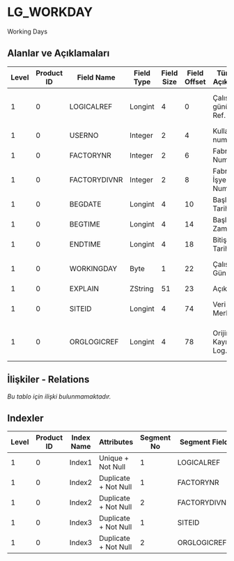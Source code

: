 # LG_WORKDAY

Working Days

## Alanlar ve Açıklamaları

| Level | Product ID | Field Name | Field Type | Field Size | Field Offset | Türkçe Açıklama | Expression |
| ----- | ---------- | ---------- | ---------- | ---------- | ------------ | --------------- | ---------- |
| 1 | 0 | LOGICALREF | Longint | 4 | 0 | Çalışma günü log. Ref. | Working Day Logical Reference |
| 1 | 0 | USERNO | Integer | 2 | 4 | Kullanıcı numarası | User Number |
| 1 | 0 | FACTORYNR | Integer | 2 | 6 | Fabrika Numarası | Plant Number |
| 1 | 0 | FACTORYDIVNR | Integer | 2 | 8 | Fabrika İşyeri Numarası | Plant Division Number |
| 1 | 0 | BEGDATE | Longint | 4 | 10 | Başlangıç Tarihi | Beginning Date |
| 1 | 0 | BEGTIME | Longint | 4 | 14 | Başlangıç Zamanı | Beginning Time |
| 1 | 0 | ENDTIME | Longint | 4 | 18 | Bitiş Tarihi | End Time |
| 1 | 0 | WORKINGDAY | Byte | 1 | 22 | Çalışma Günü | Is This Working Day |
| 1 | 0 | EXPLAIN | ZString | 51 | 23 | Açıklama | Explanation |
| 1 | 0 | SITEID | Longint | 4 | 74 | Veri Merkezi | Data Processing Site |
| 1 | 0 | ORGLOGICREF | Longint | 4 | 78 | Orijinal Kayıt Log. Ref. | Original Record Logical Reference |

## İlişkiler - Relations

*Bu tablo için ilişki bulunmamaktadır.*

## Indexler

| Level | Product ID | Index Name | Attributes | Segment No | Segment Field | Sense |
| ----- | ---------- | ---------- | ---------- | ---------- | ------------- | ----- |
| 1 | 0 | Index1 | Unique + Not Null | 1 | LOGICALREF | Ascending |
| 1 | 0 | Index2 | Duplicate + Not Null | 1 | FACTORYNR | Ascending |
| 1 | 0 | Index2 | Duplicate + Not Null | 2 | FACTORYDIVNR | Ascending |
| 1 | 0 | Index3 | Duplicate + Not Null | 1 | SITEID | Ascending |
| 1 | 0 | Index3 | Duplicate + Not Null | 2 | ORGLOGICREF | Ascending |
